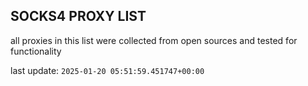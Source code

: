 ## SOCKS4 PROXY LIST

all proxies in this list were collected from open sources and tested for functionality

last update: `2025-01-20 05:51:59.451747+00:00`